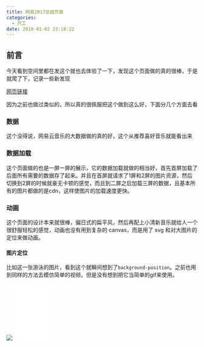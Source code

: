 ```yaml
---
title: 网易2017总结页面
categories:
  - 尺工
date: 2018-01-02 23:18:22
---
```

<p></p>
<!-- more -->

## 前言
今天看到空间里都在发这个就也去体验了一下，发现这个页面做的真的很棒，于是就爬了下，记录一些新发现

[网页链接](http://music.163.com/nact/year2017_29?uid=532A6E379B3834F6A508AFE156BFF50D)

因为之前也做过类似的，所以真的很佩服把这个做到这么好，下面分几个方面去看

### 数据
这个没得说，网易云音乐的大数据做的真的好，这个从推荐喜好音乐就能看出来

### 数据加载
这个页面做的也是一屏一屏的展示，它的数据加载就做的相当好，首先首屏加载了后面所有需要的数据存了起来。并且在首屏就请求了1屏和2屏的图片资源，然后切换到2屏的时候就豪无卡顿的感觉，而且到二屏之后加载三屏的数据，且基本所有的图片都做的是cdn，这样使图片的加载速度更快。

### 动画
这个页面的设计本来就很棒，偏日式的扁平风，然后再配上小清新音乐就给人一个很舒服轻松的感觉，动画也没有用到复杂的 canvas，而是用了 svg 和对大图片的定位来做动画。

#### 图片定位
比如这一张游泳的图片，看到这个就瞬间想到了`background-position`。之前也用到同样的方法去模仿简单的视频，但是没有想到把它当简单的gif来使用。

<img src="//s3.music.126.net/nact/s/client/images/year2017/p05/man_repeat.png?d8aa052%E2%80%A6">

<iframe src="/demo/demo_180102/index_man.html" frameborder="no" marginwidth="0" marginheight="0" width="100" height="150" border="1">
1

#### svg

svg这个是用了svg的动画
```js
<animateTransform attributeName="transform" attributeType="XML" type="rotate" from="0 0 0" to="360 90 90" dur="8s" repeatCount="indefinite"></animateTransform>
<animateMotion begin="-1s" dur="4s" rotate="auto" repeatCount="indefinite">
    <mpath xlink:href="#a"></mpath>
</animateMotion>
<path d="M674.09-33.84C342.94 353.33 88.03 549.27-90.66 553.98" id="a"></path>
``` 
对一些很复杂的动画用一般都是用 gif 或者是 canvas 来做，但是 gif 缺点是比较大而且模糊，canvas 则是复杂切消耗大。用 svg 的话以前觉得是兼容不好，但是看到网易都这么搞了看来也没什么了。

<iframe src="/demo/demo_180102/index_sakura.html" frameborder="no" marginwidth="0" marginheight="0" height="300" scrolling="no">
1

#### 其他动画
其他就是一些鼻尖简单的，图层叠加，打时间差，利用 transition animation 来做动画

### 布局 css
没用采用 rem 或者是 flex 布局，而是最近比较流行的简明分，px 百分比布局，之前也一直觉得这么做很好，以后就这么做吧,按照最小 320 * 568 做吧
避免选中，用了 `-webkit-tap-highlight-color: none` `-webkit-user-select: none`

### 框架
爬了下代码，发现用的 react.production.min.js 还有一个库 https://github.com/ded/reqwest 看起来像是 ajax 库。
其他留着慢慢研究，这个页面是个好东西啊

